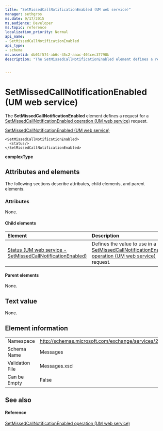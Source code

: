 ```yaml
---
title: "SetMissedCallNotificationEnabled (UM web service)"
manager: sethgros
ms.date: 9/17/2015
ms.audience: Developer
ms.topic: reference
localization_priority: Normal
api_name:
- SetMissedCallNotificationEnabled
api_type:
- schema
ms.assetid: db01f574-ab6c-45c2-aaac-404cec37790b
description: "The SetMissedCallNotificationEnabled element defines a request for a SetMissedCallNotificationEnabled operation (UM web service) request."
 
 
---
```


# SetMissedCallNotificationEnabled (UM web service)

The **SetMissedCallNotificationEnabled** element defines a request for a [SetMissedCallNotificationEnabled operation (UM web service)](setmissedcallnotificationenabled-operation-um-web-service.md) request. 
  
[SetMissedCallNotificationEnabled (UM web service)](setmissedcallnotificationenabled-um-web-service.md)
  
```
<SetMissedCallNotificationEnabled>
  <status/> 
</SetMissedCallNotificationEnabled>
```

 **complexType**
## Attributes and elements

The following sections describe attributes, child elements, and parent elements.
  
### Attributes

None.
  
#### Child elements

|**Element**|**Description**|
|:-----|:-----|
|[Status (UM web service - SetMissedCallNotificationEnabled)](status-um-web-servicesetmissedcallnotificationenabled.md) <br/> |Defines the value to use in a [SetMissedCallNotificationEnabled operation (UM web service)](setmissedcallnotificationenabled-operation-um-web-service.md) request.  <br/> |
   
#### Parent elements

None.
  
## Text value

None.
  
## Element information

|||
|:-----|:-----|
|Namespace  <br/> |http://schemas.microsoft.com/exchange/services/2006/messages  <br/> |
|Schema Name  <br/> |Messages  <br/> |
|Validation File  <br/> |Messages.xsd  <br/> |
|Can be Empty  <br/> |False  <br/> |
   
## See also

#### Reference

[SetMissedCallNotificationEnabled operation (UM web service)](setmissedcallnotificationenabled-operation-um-web-service.md)


